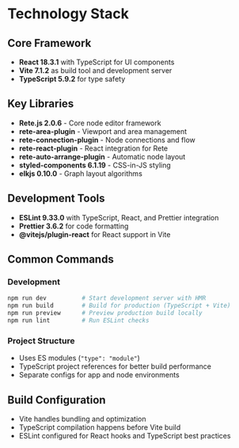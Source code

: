 # Technology Stack

## Core Framework
- **React 18.3.1** with TypeScript for UI components
- **Vite 7.1.2** as build tool and development server
- **TypeScript 5.9.2** for type safety

## Key Libraries
- **Rete.js 2.0.6** - Core node editor framework
- **rete-area-plugin** - Viewport and area management
- **rete-connection-plugin** - Node connections and flow
- **rete-react-plugin** - React integration for Rete
- **rete-auto-arrange-plugin** - Automatic node layout
- **styled-components 6.1.19** - CSS-in-JS styling
- **elkjs 0.10.0** - Graph layout algorithms

## Development Tools
- **ESLint 9.33.0** with TypeScript, React, and Prettier integration
- **Prettier 3.6.2** for code formatting
- **@vitejs/plugin-react** for React support in Vite

## Common Commands

### Development
```bash
npm run dev          # Start development server with HMR
npm run build        # Build for production (TypeScript + Vite)
npm run preview      # Preview production build locally
npm run lint         # Run ESLint checks
```

### Project Structure
- Uses ES modules (`"type": "module"`)
- TypeScript project references for better build performance
- Separate configs for app and node environments

## Build Configuration
- Vite handles bundling and optimization
- TypeScript compilation happens before Vite build
- ESLint configured for React hooks and TypeScript best practices